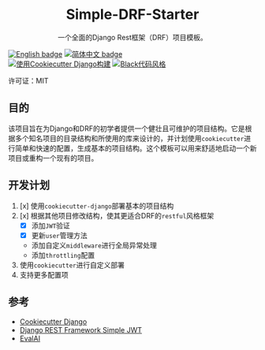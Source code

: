 <p align="center">
  <h1 align="center">Simple-DRF-Starter</h1>
  <p align="center">一个全面的Django Rest框架（DRF）项目模板。</p>
</p>

[![English badge](https://img.shields.io/badge/%E8%8B%B1%E6%96%87-English-blue)](./README.md)
[![简体中文 badge](https://img.shields.io/badge/%E7%AE%80%E4%BD%93%E4%B8%AD%E6%96%87-Simplified%20Chinese-blue)](./README-ZH_CN.md)\
[![使用Cookiecutter Django构建](https://img.shields.io/badge/built%20with-Cookiecutter%20Django-ff69b4.svg?logo=cookiecutter)](https://github.com/cookiecutter/cookiecutter-django/)
[![Black代码风格](https://img.shields.io/badge/code%20style-black-000000.svg)](https://github.com/ambv/black)

许可证：MIT

## 目的

该项目旨在为Django和DRF的初学者提供一个健壮且可维护的项目结构。它是根据多个知名项目的目录结构和所使用的库来设计的，并计划使用`cookiecutter`进行简单和快速的配置，生成基本的项目结构。这个模板可以用来舒适地启动一个新项目或重构一个现有的项目。

## 开发计划

1. [x] 使用`cookiecutter-django`部署基本的项目结构
2. [x] 根据其他项目修改结构，使其更适合DRF的`restful`风格框架
   - [x] 添加`JWT`验证
   - [x] 更新`user`管理方法
   - 添加自定义`middleware`进行全局异常处理
   - 添加`throttling`配置
3. 使用`cookiecutter`进行自定义部署
4. 支持更多配置项

## 参考

- [Cookiecutter Django](https://github.com/cookiecutter/cookiecutter-django)
- [Django REST Framework Simple JWT](https://github.com/jazzband/djangorestframework-simplejwt)
- [EvalAI](https://github.com/Cloud-CV/EvalAI/tree/master)
